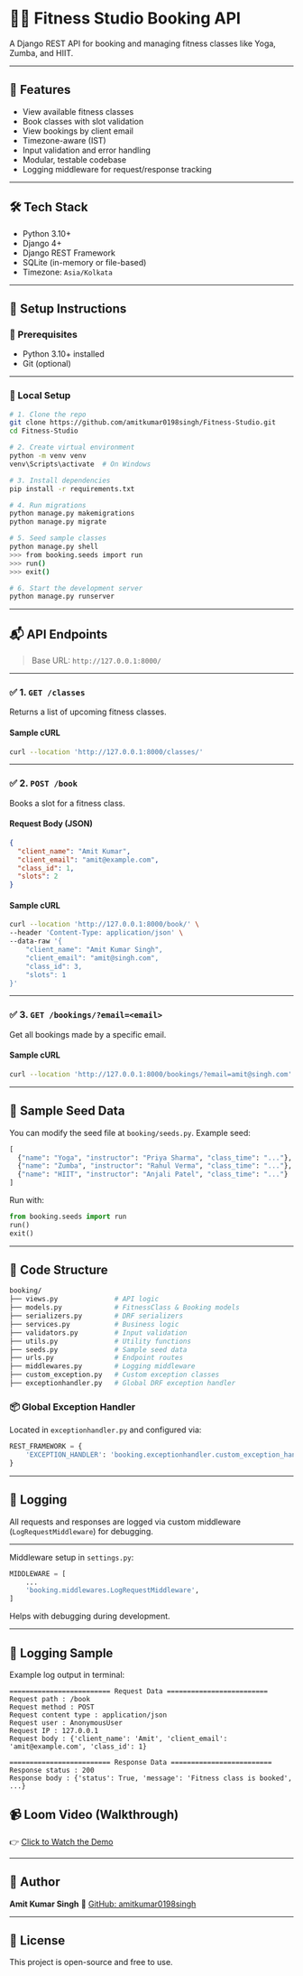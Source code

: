 # 🏋️‍♂️ Fitness Studio Booking API

A Django REST API for booking and managing fitness classes like Yoga, Zumba, and HIIT.

---

## 📌 Features

- View available fitness classes
- Book classes with slot validation
- View bookings by client email
- Timezone-aware (IST)
- Input validation and error handling
- Modular, testable codebase
- Logging middleware for request/response tracking

---

## 🛠 Tech Stack

- Python 3.10+
- Django 4+
- Django REST Framework
- SQLite (in-memory or file-based)
- Timezone: `Asia/Kolkata`

---

## 🚀 Setup Instructions

### 🔧 Prerequisites

- Python 3.10+ installed
- Git (optional)

---

### 🧪 Local Setup

```bash
# 1. Clone the repo
git clone https://github.com/amitkumar0198singh/Fitness-Studio.git
cd Fitness-Studio

# 2. Create virtual environment
python -m venv venv
venv\Scripts\activate  # On Windows

# 3. Install dependencies
pip install -r requirements.txt

# 4. Run migrations
python manage.py makemigrations
python manage.py migrate

# 5. Seed sample classes
python manage.py shell
>>> from booking.seeds import run
>>> run()
>>> exit()

# 6. Start the development server
python manage.py runserver
````

---

## 📬 API Endpoints

> Base URL: `http://127.0.0.1:8000/`

---

### ✅ 1. `GET /classes`

Returns a list of upcoming fitness classes.

#### Sample cURL

```bash
curl --location 'http://127.0.0.1:8000/classes/'
```

---

### ✅ 2. `POST /book`

Books a slot for a fitness class.

#### Request Body (JSON)

```json
{
  "client_name": "Amit Kumar",
  "client_email": "amit@example.com",
  "class_id": 1,
  "slots": 2
}
```

#### Sample cURL

```bash
curl --location 'http://127.0.0.1:8000/book/' \
--header 'Content-Type: application/json' \
--data-raw '{
    "client_name": "Amit Kumar Singh",
    "client_email": "amit@singh.com",
    "class_id": 3,
    "slots": 1
}'
```

---

### ✅ 3. `GET /bookings/?email=<email>`

Get all bookings made by a specific email.

#### Sample cURL

```bash
curl --location 'http://127.0.0.1:8000/bookings/?email=amit@singh.com'
```

---

## 🧪 Sample Seed Data

You can modify the seed file at `booking/seeds.py`. Example seed:

```python
[
  {"name": "Yoga", "instructor": "Priya Sharma", "class_time": "..."},
  {"name": "Zumba", "instructor": "Rahul Verma", "class_time": "..."},
  {"name": "HIIT", "instructor": "Anjali Patel", "class_time": "..."}
]
```

Run with:

```python
from booking.seeds import run
run()
exit()
```

---

## 🧼 Code Structure

```bash
booking/
├── views.py              # API logic
├── models.py             # FitnessClass & Booking models
├── serializers.py        # DRF serializers
├── services.py           # Business logic
├── validators.py         # Input validation
├── utils.py              # Utility functions
├── seeds.py              # Sample seed data
├── urls.py               # Endpoint routes
├── middlewares.py        # Logging middleware
├── custom_exception.py   # Custom exception classes
├── exceptionhandler.py   # Global DRF exception handler
```


### 📦 Global Exception Handler

Located in `exceptionhandler.py` and configured via:

```python
REST_FRAMEWORK = {
    'EXCEPTION_HANDLER': 'booking.exceptionhandler.custom_exception_handler',
}
```

---

## 🧪 Logging

All requests and responses are logged via custom middleware (`LogRequestMiddleware`) for debugging.

---

Middleware setup in `settings.py`:

```python
MIDDLEWARE = [
    ...
    'booking.middlewares.LogRequestMiddleware',
]
```

Helps with debugging during development.

---

## 🧪 Logging Sample

Example log output in terminal:

```
========================= Request Data =========================
Request path : /book
Request method : POST
Request content type : application/json
Request user : AnonymousUser
Request IP : 127.0.0.1
Request body : {'client_name': 'Amit', 'client_email': 'amit@example.com', 'class_id': 1}

========================= Response Data =========================
Response status : 200
Response body : {'status': True, 'message': 'Fitness class is booked', ...}
```




## 📹 Loom Video (Walkthrough)

👉 [Click to Watch the Demo](https://loom.com/amit-loom-video)

---

## 🙌 Author

**Amit Kumar Singh**
🔗 [GitHub: amitkumar0198singh](https://github.com/amitkumar0198singh)

---

## 📄 License

This project is open-source and free to use.

```